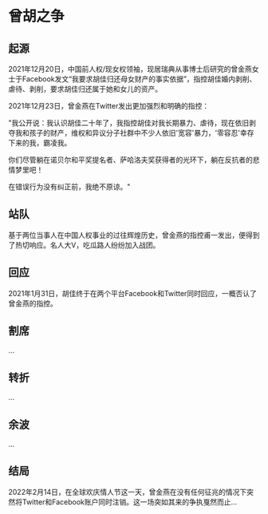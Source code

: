 # 曾胡之争

## 起源

2021年12月20日，中国前人权/现女权领袖，现居瑞典从事博士后研究的曾金燕女士于Facebook发文“我要求胡佳归还母女财产的事实依据”，指控胡佳婚内剥削、虐待、剥削，要求胡佳归还属于她和女儿的资产。

2021年12月23日，曾金燕在Twitter发出更加强烈和明确的指控：

"我公开说：我认识胡佳二十年了，我指控胡佳对我长期暴力、虐待，现在依旧剥夺我和孩子的财产，维权和异议分子社群中不少人依旧'宽容'暴力，'零容忍'幸存下来的我，霸凌我。

你们尽管躺在诺贝尔和平奖提名者、萨哈洛夫奖获得者的光环下，躺在反抗者的悲情梦里吧！

在错误行为没有纠正前，我绝不原谅。"


## 站队

基于两位当事人在中国人权事业的过往辉煌历史，曾金燕的指控甫一发出，便得到了热切响应。名人大V，吃瓜路人纷纷加入战团。

## 回应
2021年1月31日，胡佳终于在两个平台Facebook和Twitter同时回应，一概否认了曾金燕的指控。

## 割席
...

## 转折
...

## 余波
...

## 结局
2022年2月14日，在全球欢庆情人节这一天，曾金燕在没有任何征兆的情况下突然将Twitter和Facebook账户同时注销。这一场突如其来的争执戛然而止...


